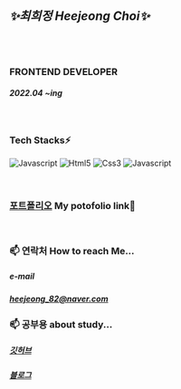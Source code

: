 ## ___✨최희정 Heejeong Choi✨___

<br/>
<br/>

### **FRONTEND DEVELOPER**
##### 2022.04 ~ing

<br/>

### **Tech Stacks⚡**

<img
src="https://img.shields.io/badge/JavaScript-F7DF1E?style=flat-square&logo=JavaScript&logoColor=black"
alt="Javascript"
/>
<img
src="https://img.shields.io/badge/HTML5-E34F26?style=flat-square&logo=HTML5&logoColor=black"
alt="Html5"
        />
<img
src="https://img.shields.io/badge/CSS3-1572B6?style=flat-square&logo=CSS3&logoColor=black"
alt="Css3"
        />
<img
src="https://img.shields.io/badge/React-61DAFB?style=flat-square&logo=React&logoColor=black"
alt="Javascript"
/>

<br/>

### [포트폴리오](https://hij00.github.io/portfolio_2022/) My potofolio link👀
  
<br/>

### **📫 연락처 How to reach Me...**
##### **e-mail**
##### heejeong_82@naver.com

### **📫 공부용 about study...**
##### **[깃허브](https://github.com/heeetc)**
##### **[블로그]()**




